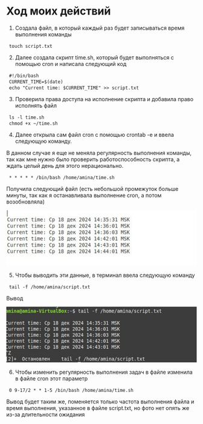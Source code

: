# Ход моих действий 
1. Создала файл, в который каждый раз будет записываться время выполнения команды
```
 touch script.txt
```
2. Далее создала скрипт time.sh, который будет выполняться с помощью cron и написала следующий код
```
 #!/bin/bash
 CURRENT_TIME=$(date)
 echo "Current time: $CURRENT_TIME" >> script.txt
```
3. Проверила права доступа на исполнение скрипта и добавила право исполнять файл
```
 ls -l time.sh
 chmod +x ~/time.sh
```
4. Далее открыла сам файл cron с помощью crontab -e и ввела следующую команду.
   
В данном случае я еще не меняла регулярность выполнения команды, так как мне нужно было проверить работоспособность скрипта, а ждать целый день для этого нерационально.
```
 * * * * * /bin/bash /home/amina/time.sh
```
Получила следующий файл (есть небольшой промежуток больше минуты, так как я останавливала выполнение cron, а потом возобновляла)

![image](https://github.com/amina339/INFO_HW/blob/main/c0295886-008e-42ab-b533-a4c6c38793f0.jpg)

5. Чтобы выводить эти данные, в терминал ввела следующую команду
```
 tail -f /home/amina/script.txt
```
Вывод 

![image](https://github.com/amina339/INFO_HW/blob/main/bc37c038-d6f4-4672-8510-c84b40aeb23d.jpg)

6. Чтобы изменить регулярность выполнения задач в файле изменила в файле cron этот параметр
```
 0 9-17/2 * * 1-5 /bin/bash /home/amina/time.sh
```
Вывод будет таким же, поменяется только частота выполнения файла и время выполнения, указанное в файле script.txt, но фото нет опять же из-за длительности ожидания
